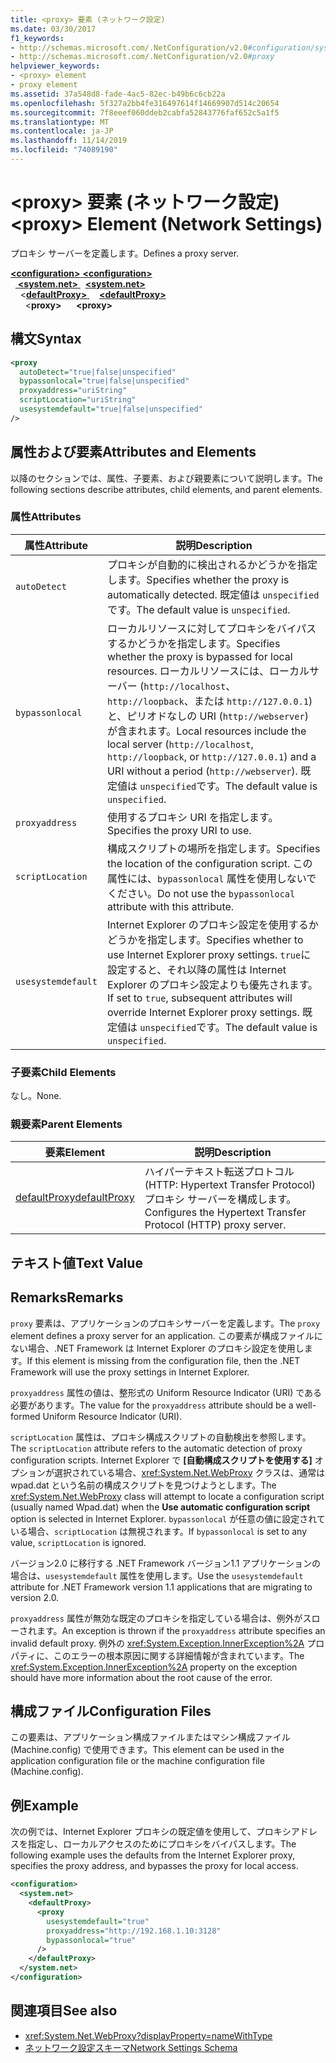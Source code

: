 ```yaml
---
title: <proxy> 要素 (ネットワーク設定)
ms.date: 03/30/2017
f1_keywords:
- http://schemas.microsoft.com/.NetConfiguration/v2.0#configuration/system.net/defaultProxy/proxy
- http://schemas.microsoft.com/.NetConfiguration/v2.0#proxy
helpviewer_keywords:
- <proxy> element
- proxy element
ms.assetid: 37a548d8-fade-4ac5-82ec-b49b6c6cb22a
ms.openlocfilehash: 5f327a2bb4fe316497614f14669907d514c20654
ms.sourcegitcommit: 7f8eeef060ddeb2cabfa52843776faf652c5a1f5
ms.translationtype: MT
ms.contentlocale: ja-JP
ms.lasthandoff: 11/14/2019
ms.locfileid: "74089190"
---
```

# <a name="proxy-element-network-settings"></a><span data-ttu-id="507fd-102">\<proxy> 要素 (ネットワーク設定)</span><span class="sxs-lookup"><span data-stu-id="507fd-102">\<proxy> Element (Network Settings)</span></span>
<span data-ttu-id="507fd-103">プロキシ サーバーを定義します。</span><span class="sxs-lookup"><span data-stu-id="507fd-103">Defines a proxy server.</span></span>  

<span data-ttu-id="507fd-104">[ **\<configuration>** ](../configuration-element.md)</span><span class="sxs-lookup"><span data-stu-id="507fd-104">[**\<configuration>**](../configuration-element.md)</span></span>\
<span data-ttu-id="507fd-105">&nbsp;&nbsp;[ **\<system.net>** ](system-net-element-network-settings.md)</span><span class="sxs-lookup"><span data-stu-id="507fd-105">&nbsp;&nbsp;[**\<system.net>**](system-net-element-network-settings.md)</span></span>\
<span data-ttu-id="507fd-106">&nbsp;&nbsp;&nbsp;&nbsp;\<[**defaultProxy>** ](defaultproxy-element-network-settings.md)</span><span class="sxs-lookup"><span data-stu-id="507fd-106">&nbsp;&nbsp;&nbsp;&nbsp;[**\<defaultProxy>**](defaultproxy-element-network-settings.md)</span></span>\
<span data-ttu-id="507fd-107">&nbsp;&nbsp;&nbsp;&nbsp;&nbsp;&nbsp;\<**proxy>**</span><span class="sxs-lookup"><span data-stu-id="507fd-107">&nbsp;&nbsp;&nbsp;&nbsp;&nbsp;&nbsp;**\<proxy>**</span></span>

## <a name="syntax"></a><span data-ttu-id="507fd-108">構文</span><span class="sxs-lookup"><span data-stu-id="507fd-108">Syntax</span></span>  
  
```xml  
<proxy
  autoDetect="true|false|unspecified" 
  bypassonlocal="true|false|unspecified"
  proxyaddress="uriString"
  scriptLocation="uriString"
  usesystemdefault="true|false|unspecified"
/>
```  
  
## <a name="attributes-and-elements"></a><span data-ttu-id="507fd-109">属性および要素</span><span class="sxs-lookup"><span data-stu-id="507fd-109">Attributes and Elements</span></span>  
 <span data-ttu-id="507fd-110">以降のセクションでは、属性、子要素、および親要素について説明します。</span><span class="sxs-lookup"><span data-stu-id="507fd-110">The following sections describe attributes, child elements, and parent elements.</span></span>  
  
### <a name="attributes"></a><span data-ttu-id="507fd-111">属性</span><span class="sxs-lookup"><span data-stu-id="507fd-111">Attributes</span></span>  
  
|<span data-ttu-id="507fd-112">**属性**</span><span class="sxs-lookup"><span data-stu-id="507fd-112">**Attribute**</span></span>|<span data-ttu-id="507fd-113">**説明**</span><span class="sxs-lookup"><span data-stu-id="507fd-113">**Description**</span></span>|  
|-------------------|---------------------|  
|`autoDetect`|<span data-ttu-id="507fd-114">プロキシが自動的に検出されるかどうかを指定します。</span><span class="sxs-lookup"><span data-stu-id="507fd-114">Specifies whether the proxy is automatically detected.</span></span> <span data-ttu-id="507fd-115">既定値は `unspecified`です。</span><span class="sxs-lookup"><span data-stu-id="507fd-115">The default value is `unspecified`.</span></span>|  
|`bypassonlocal`|<span data-ttu-id="507fd-116">ローカルリソースに対してプロキシをバイパスするかどうかを指定します。</span><span class="sxs-lookup"><span data-stu-id="507fd-116">Specifies whether the proxy is bypassed for local resources.</span></span> <span data-ttu-id="507fd-117">ローカルリソースには、ローカルサーバー (`http://localhost`、`http://loopback`、または `http://127.0.0.1`) と、ピリオドなしの URI (`http://webserver`) が含まれます。</span><span class="sxs-lookup"><span data-stu-id="507fd-117">Local resources include the local server (`http://localhost`, `http://loopback`, or `http://127.0.0.1`) and a URI without a period (`http://webserver`).</span></span> <span data-ttu-id="507fd-118">既定値は `unspecified`です。</span><span class="sxs-lookup"><span data-stu-id="507fd-118">The default value is `unspecified`.</span></span>|  
|`proxyaddress`|<span data-ttu-id="507fd-119">使用するプロキシ URI を指定します。</span><span class="sxs-lookup"><span data-stu-id="507fd-119">Specifies the proxy URI to use.</span></span>|  
|`scriptLocation`|<span data-ttu-id="507fd-120">構成スクリプトの場所を指定します。</span><span class="sxs-lookup"><span data-stu-id="507fd-120">Specifies the location of the configuration script.</span></span> <span data-ttu-id="507fd-121">この属性には、`bypassonlocal` 属性を使用しないでください。</span><span class="sxs-lookup"><span data-stu-id="507fd-121">Do not use the `bypassonlocal` attribute with this attribute.</span></span> |  
|`usesystemdefault`|<span data-ttu-id="507fd-122">Internet Explorer のプロキシ設定を使用するかどうかを指定します。</span><span class="sxs-lookup"><span data-stu-id="507fd-122">Specifies whether to use Internet Explorer proxy settings.</span></span> <span data-ttu-id="507fd-123">`true`に設定すると、それ以降の属性は Internet Explorer のプロキシ設定よりも優先されます。</span><span class="sxs-lookup"><span data-stu-id="507fd-123">If set to `true`, subsequent attributes will override Internet Explorer proxy settings.</span></span> <span data-ttu-id="507fd-124">既定値は `unspecified`です。</span><span class="sxs-lookup"><span data-stu-id="507fd-124">The default value is `unspecified`.</span></span>|  
  
### <a name="child-elements"></a><span data-ttu-id="507fd-125">子要素</span><span class="sxs-lookup"><span data-stu-id="507fd-125">Child Elements</span></span>  
 <span data-ttu-id="507fd-126">なし。</span><span class="sxs-lookup"><span data-stu-id="507fd-126">None.</span></span>  
  
### <a name="parent-elements"></a><span data-ttu-id="507fd-127">親要素</span><span class="sxs-lookup"><span data-stu-id="507fd-127">Parent Elements</span></span>  
  
|<span data-ttu-id="507fd-128">**要素**</span><span class="sxs-lookup"><span data-stu-id="507fd-128">**Element**</span></span>|<span data-ttu-id="507fd-129">**説明**</span><span class="sxs-lookup"><span data-stu-id="507fd-129">**Description**</span></span>|  
|-----------------|---------------------|  
|[<span data-ttu-id="507fd-130">defaultProxy</span><span class="sxs-lookup"><span data-stu-id="507fd-130">defaultProxy</span></span>](defaultproxy-element-network-settings.md)|<span data-ttu-id="507fd-131">ハイパーテキスト転送プロトコル (HTTP: Hypertext Transfer Protocol) プロキシ サーバーを構成します。</span><span class="sxs-lookup"><span data-stu-id="507fd-131">Configures the Hypertext Transfer Protocol (HTTP) proxy server.</span></span>|  
  
## <a name="text-value"></a><span data-ttu-id="507fd-132">テキスト値</span><span class="sxs-lookup"><span data-stu-id="507fd-132">Text Value</span></span>  
  
## <a name="remarks"></a><span data-ttu-id="507fd-133">Remarks</span><span class="sxs-lookup"><span data-stu-id="507fd-133">Remarks</span></span>  
 <span data-ttu-id="507fd-134">`proxy` 要素は、アプリケーションのプロキシサーバーを定義します。</span><span class="sxs-lookup"><span data-stu-id="507fd-134">The `proxy` element defines a proxy server for an application.</span></span> <span data-ttu-id="507fd-135">この要素が構成ファイルにない場合、.NET Framework は Internet Explorer のプロキシ設定を使用します。</span><span class="sxs-lookup"><span data-stu-id="507fd-135">If this element is missing from the configuration file, then the .NET Framework will use the proxy settings in Internet Explorer.</span></span>  
  
 <span data-ttu-id="507fd-136">`proxyaddress` 属性の値は、整形式の Uniform Resource Indicator (URI) である必要があります。</span><span class="sxs-lookup"><span data-stu-id="507fd-136">The value for the `proxyaddress` attribute should be a well-formed Uniform Resource Indicator (URI).</span></span>  
  
 <span data-ttu-id="507fd-137">`scriptLocation` 属性は、プロキシ構成スクリプトの自動検出を参照します。</span><span class="sxs-lookup"><span data-stu-id="507fd-137">The `scriptLocation` attribute refers to the automatic detection of proxy configuration scripts.</span></span> <span data-ttu-id="507fd-138">Internet Explorer で **[自動構成スクリプトを使用する]** オプションが選択されている場合、<xref:System.Net.WebProxy> クラスは、通常は wpad.dat という名前の構成スクリプトを見つけようとします。</span><span class="sxs-lookup"><span data-stu-id="507fd-138">The <xref:System.Net.WebProxy> class will attempt to locate a configuration script (usually named Wpad.dat) when the **Use automatic configuration script** option is selected in Internet Explorer.</span></span> <span data-ttu-id="507fd-139">`bypassonlocal` が任意の値に設定されている場合、`scriptLocation` は無視されます。</span><span class="sxs-lookup"><span data-stu-id="507fd-139">If `bypassonlocal` is set to any value, `scriptLocation` is ignored.</span></span>
  
 <span data-ttu-id="507fd-140">バージョン2.0 に移行する .NET Framework バージョン1.1 アプリケーションの場合は、`usesystemdefault` 属性を使用します。</span><span class="sxs-lookup"><span data-stu-id="507fd-140">Use the `usesystemdefault` attribute for .NET Framework version 1.1 applications that are migrating to version 2.0.</span></span>  
  
 <span data-ttu-id="507fd-141">`proxyaddress` 属性が無効な既定のプロキシを指定している場合は、例外がスローされます。</span><span class="sxs-lookup"><span data-stu-id="507fd-141">An exception is thrown if the `proxyaddress` attribute specifies an invalid default proxy.</span></span> <span data-ttu-id="507fd-142">例外の <xref:System.Exception.InnerException%2A> プロパティに、このエラーの根本原因に関する詳細情報が含まれています。</span><span class="sxs-lookup"><span data-stu-id="507fd-142">The <xref:System.Exception.InnerException%2A> property on the exception should have more information about the root cause of the error.</span></span>  
  
## <a name="configuration-files"></a><span data-ttu-id="507fd-143">構成ファイル</span><span class="sxs-lookup"><span data-stu-id="507fd-143">Configuration Files</span></span>  
 <span data-ttu-id="507fd-144">この要素は、アプリケーション構成ファイルまたはマシン構成ファイル (Machine.config) で使用できます。</span><span class="sxs-lookup"><span data-stu-id="507fd-144">This element can be used in the application configuration file or the machine configuration file (Machine.config).</span></span>  
  
## <a name="example"></a><span data-ttu-id="507fd-145">例</span><span class="sxs-lookup"><span data-stu-id="507fd-145">Example</span></span>  
 <span data-ttu-id="507fd-146">次の例では、Internet Explorer プロキシの既定値を使用して、プロキシアドレスを指定し、ローカルアクセスのためにプロキシをバイパスします。</span><span class="sxs-lookup"><span data-stu-id="507fd-146">The following example uses the defaults from the Internet Explorer proxy, specifies the proxy address, and bypasses the proxy for local access.</span></span>  
  
```xml  
<configuration>  
  <system.net>  
    <defaultProxy>  
      <proxy  
        usesystemdefault="true"  
        proxyaddress="http://192.168.1.10:3128"  
        bypassonlocal="true"  
      />  
    </defaultProxy>  
  </system.net>  
</configuration>  
```  
  
## <a name="see-also"></a><span data-ttu-id="507fd-147">関連項目</span><span class="sxs-lookup"><span data-stu-id="507fd-147">See also</span></span>

- <xref:System.Net.WebProxy?displayProperty=nameWithType>
- [<span data-ttu-id="507fd-148">ネットワーク設定スキーマ</span><span class="sxs-lookup"><span data-stu-id="507fd-148">Network Settings Schema</span></span>](index.md)
